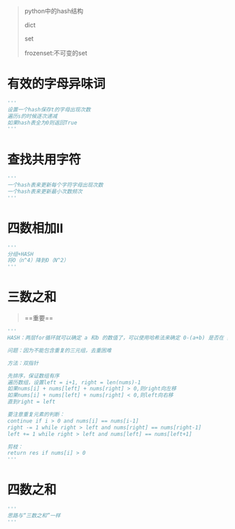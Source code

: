 > python中的hash结构
>
> dict
>
> set
>
> frozenset:不可变的set
>
> 

# 有效的字母异味词

```python
'''
设置一个hash保存t的字母出现次数
遍历s的时候逐次递减
如果hash表全为0则返回True
'''
```

# 查找共用字符

```python
'''
一个hash表来更新每个字符字母出现次数
一个hash表来更新最小次数频次
'''
```

# 四数相加Ⅱ

```python
'''
分组+HASH
将O（n^4）降到O（N^2）
'''
```

# 三数之和

> ==重要==

```python
'''
HASH：两层for循环就可以确定 a 和b 的数值了，可以使用哈希法来确定 0-(a+b) 是否在 数组里出现过

问题：因为不能包含重复的三元组，去重困难

方法：双指针

先排序，保证数组有序
遍历数组，设置left = i+1, right = len(nums)-1
如果nums[i] + nums[left] + nums[right] > 0,则right向左移
如果nums[i] + nums[left] + nums[right] < 0,则left向右移
直到right = left

要注意重复元素的判断：
continue if i > 0 and nums[i] == nums[i-1]
right -= 1 while right > left and nums[right] == nums[right-1]
left += 1 while right > left and nums[left] == nums[left+1]

剪枝：
return res if nums[i] > 0
'''
```

# 四数之和

```python
'''
思路与“三数之和”一样
'''
```

